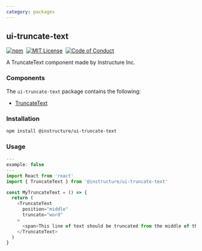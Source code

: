 ```yaml
---
category: packages
---
```


## ui-truncate-text

[![npm][npm]][npm-url]&nbsp;
[![MIT License][license-badge]][license]&nbsp;
[![Code of Conduct][coc-badge]][coc]

A TruncateText component made by Instructure Inc.

### Components

The `ui-truncate-text` package contains the following:

- [TruncateText](#TruncateText)

### Installation

```sh
npm install @instructure/ui-truncate-text
```

### Usage

```js
---
example: false
---
import React from 'react'
import { TruncateText } from '@instructure/ui-truncate-text'

const MyTruncateText = () => {
  return (
    <TruncateText
      position="middle"
      truncate="word"
    >
      <span>This line of text should be truncated from the middle of the string <strong>instead of the end.</strong></span>
    </TruncateText>
  )
}
```

[npm]: https://img.shields.io/npm/v/@instructure/ui-truncate-text.svg
[npm-url]: https://npmjs.com/package/@instructure/ui-truncate-text
[license-badge]: https://img.shields.io/npm/l/instructure-ui.svg?style=flat-square
[license]: https://github.com/instructure/instructure-ui/blob/master/LICENSE
[coc-badge]: https://img.shields.io/badge/code%20of-conduct-ff69b4.svg?style=flat-square
[coc]: https://github.com/instructure/instructure-ui/blob/master/CODE_OF_CONDUCT.md
